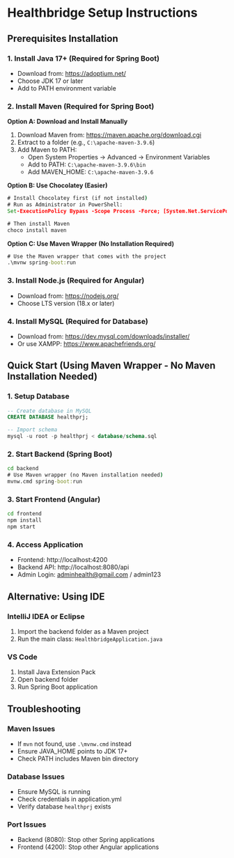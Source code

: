 # Healthbridge Setup Instructions

## Prerequisites Installation

### 1. Install Java 17+ (Required for Spring Boot)
- Download from: https://adoptium.net/
- Choose JDK 17 or later
- Add to PATH environment variable

### 2. Install Maven (Required for Spring Boot)

**Option A: Download and Install Manually**
1. Download Maven from: https://maven.apache.org/download.cgi
2. Extract to a folder (e.g., `C:\apache-maven-3.9.6`)
3. Add Maven to PATH:
   - Open System Properties → Advanced → Environment Variables
   - Add to PATH: `C:\apache-maven-3.9.6\bin`
   - Add MAVEN_HOME: `C:\apache-maven-3.9.6`

**Option B: Use Chocolatey (Easier)**
```cmd
# Install Chocolatey first (if not installed)
# Run as Administrator in PowerShell:
Set-ExecutionPolicy Bypass -Scope Process -Force; [System.Net.ServicePointManager]::SecurityProtocol = [System.Net.ServicePointManager]::SecurityProtocol -bor 3072; iex ((New-Object System.Net.WebClient).DownloadString('https://community.chocolatey.org/install.ps1'))

# Then install Maven
choco install maven
```

**Option C: Use Maven Wrapper (No Installation Required)**
```cmd
# Use the Maven wrapper that comes with the project
.\mvnw spring-boot:run
```

### 3. Install Node.js (Required for Angular)
- Download from: https://nodejs.org/
- Choose LTS version (18.x or later)

### 4. Install MySQL (Required for Database)
- Download from: https://dev.mysql.com/downloads/installer/
- Or use XAMPP: https://www.apachefriends.org/

## Quick Start (Using Maven Wrapper - No Maven Installation Needed)

### 1. Setup Database
```sql
-- Create database in MySQL
CREATE DATABASE healthprj;

-- Import schema
mysql -u root -p healthprj < database/schema.sql
```

### 2. Start Backend (Spring Boot)
```cmd
cd backend
# Use Maven wrapper (no Maven installation needed)
mvnw.cmd spring-boot:run
```

### 3. Start Frontend (Angular)
```cmd
cd frontend
npm install
npm start
```

### 4. Access Application
- Frontend: http://localhost:4200
- Backend API: http://localhost:8080/api
- Admin Login: adminhealth@gmail.com / admin123

## Alternative: Using IDE

### IntelliJ IDEA or Eclipse
1. Import the backend folder as a Maven project
2. Run the main class: `HealthbridgeApplication.java`

### VS Code
1. Install Java Extension Pack
2. Open backend folder
3. Run Spring Boot application

## Troubleshooting

### Maven Issues
- If `mvn` not found, use `.\mvnw.cmd` instead
- Ensure JAVA_HOME points to JDK 17+
- Check PATH includes Maven bin directory

### Database Issues
- Ensure MySQL is running
- Check credentials in application.yml
- Verify database `healthprj` exists

### Port Issues
- Backend (8080): Stop other Spring applications
- Frontend (4200): Stop other Angular applications
